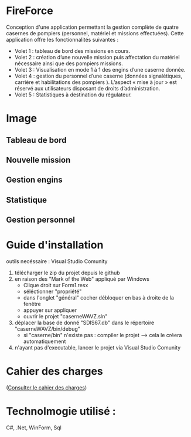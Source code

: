 # FireForce
Conception d'une application permettant la gestion complète de quatre casernes de pompiers
(personnel, matériel et missions effectuées).
Cette application offre les fonctionnalités suivantes :
- Volet 1 : tableau de bord des missions en cours.
- Volet 2 : création d’une nouvelle mission puis affectation du matériel nécessaire ainsi que
des pompiers missions.
- Volet 3 : Visualisation en mode 1 à 1 des engins d’une caserne donnée.
- Volet 4 : gestion du personnel d’une caserne (données signalétiques, carrière et habilitations
des pompiers ). L’aspect « mise à jour » est réservé aux utilisateurs disposant de droits
d’administration.
- Volet 5 : Statistiques à destination du régulateur.

# Image
## Tableau de bord
## Nouvelle mission
## Gestion engins
## Statistique
## Gestion personnel


# Guide d'installation
outils necéssaire : Visual Studio Comunity

1) télécharger le zip du projet depuis le github
2) en raison des "Mark of the Web" appliqué par Windows
   * Clique droit sur Form1.resx
   * séléctionner "propriété"
   * dans l'onglet "général" cocher débloquer en bas à droite de la fenêtre
   * appuyer sur appliquer
   * ouvrir le projet "caserneWAVZ.sln"
4) déplacer la base de donné "SDIS67.db" dans le répertoire "caserneWAVZ/bin/debug"
   * si "caserne/bin" n'existe pas : compiler le projet --> cela le créera automatiquement
6) n'ayant pas d'executable, lancer le projet via Visual Studio Comunity

# Cahier des charges 
(<a href="./Document Annexe/Sujet SAE 24 Caserne - Session 2025.pdf">Consulter le cahier des charges</a>)


# Technolmogie utilisé : 
C#, .Net, WinForm, Sql
